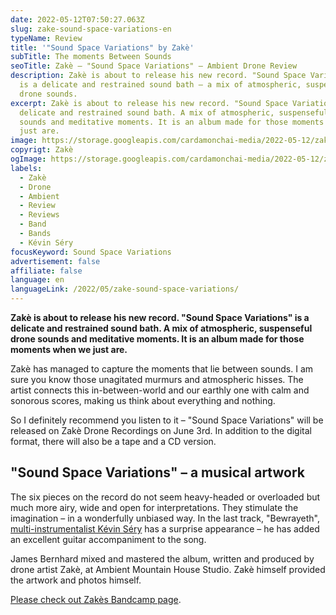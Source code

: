 ```yaml
---
date: 2022-05-12T07:50:27.063Z
slug: zake-sound-space-variations-en
typeName: Review
title: '"Sound Space Variations" by Zakè'
subTitle: The moments Between Sounds
seoTitle: Zakè – "Sound Space Variations" – Ambient Drone Review
description: Zakè is about to release his new record. "Sound Space Variations"
  is a delicate and restrained sound bath – a mix of atmospheric, suspenseful
  drone sounds.
excerpt: Zakè is about to release his new record. "Sound Space Variations" is a
  delicate and restrained sound bath. A mix of atmospheric, suspenseful drone
  sounds and meditative moments. It is an album made for those moments when we
  just are.
image: https://storage.googleapis.com/cardamonchai-media/2022-05-12/zake-sound-space-variations-jpg-imagine-181818_929292_1024_768/640.webp
copyrigt: Zakè
ogImage: https://storage.googleapis.com/cardamonchai-media/2022-05-12/zake-sound-space-variations-fb-jpg-imagine-181818_6b6b6b_1200_628/640.webp
labels:
  - Zakè
  - Drone
  - Ambient
  - Review
  - Reviews
  - Band
  - Bands
  - Kévin Séry
focusKeyword: Sound Space Variations
advertisement: false
affiliate: false
language: en
languageLink: /2022/05/zake-sound-space-variations/
---
```

**Zakè is about to release his new record. "Sound Space Variations" is a delicate and restrained sound bath. A mix of atmospheric, suspenseful drone sounds and meditative moments. It is an album made for those moments when we just are.**

Zakè has managed to capture the moments that lie between sounds. I am sure you know those unagitated murmurs and atmospheric hisses. The artist connects this in-between-world and our earthly one with calm and sonorous scores, making us think about everything and nothing.

So I definitely recommend you listen to it – "Sound Space Variations" will be released on Zakè Drone Recordings on June 3rd. In addition to the digital format, there will also be a tape and a CD version.

## "Sound Space Variations" – a musical artwork

The six pieces on the record do not seem heavy-headed or overloaded but much more airy, wide and open for interpretations. They stimulate the imagination – in a wonderfully unbiased way. In the last track, "Bewrayeth", [multi-instrumentalist Kévin Séry](/2020/04/from-overseas-interview-en/) has a surprise appearance  – he has added an excellent guitar accompaniment to the song.

James Bernhard mixed and mastered the album, written and produced by drone artist Zakè, at Ambient Mountain House Studio. Zakè himself provided the artwork and photos himself.

[Please check out Zakès Bandcamp page](https://zakedrone.bandcamp.com/).





